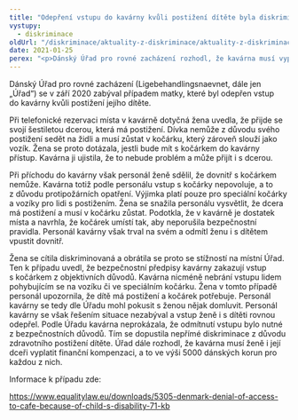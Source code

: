 ```yaml
---
title: "Odepření vstupu do kavárny kvůli postižení dítěte byla diskriminace, rozhodl dánský úřad"
vystupy:
  - diskriminace
oldUrl: "/diskriminace/aktuality-z-diskriminace/aktuality-z-diskriminace-2020/odepreni-vstupu-do-kavarny-kvuli-postizeni-ditete-byla-diskriminace-rozhodl-dansky-urad/"
date: 2021-01-25
perex: "<p>Dánský Úřad pro rovné zacházení rozhodl, že kavárna musí vyplatit dítěti se zdravotním postižením i jeho matce odškodné v celkové výši 10 000 dánských korun.</p>"
---
```


<!-- imported from the old website -->

<p>Dánský Úřad pro rovné zacházení (Ligebehandlingsnaevnet, dále jen „Úřad“) se v září 2020 zabýval případem matky, které byl odepřen vstup do kavárny kvůli postižení jejího dítěte. </p> <p>Při telefonické rezervaci místa v kavárně dotyčná žena uvedla, že přijde se svojí šestiletou dcerou, která má postižení. Dívka nemůže z důvodu svého postižení sedět na židli a musí zůstat v kočárku, který zároveň slouží jako vozík. Žena se proto dotázala, jestli bude mít s kočárkem do kavárny přístup. Kavárna ji ujistila, že to nebude problém a může přijít i s dcerou. </p> <p>Při příchodu do kavárny však personál ženě sdělil, že dovnitř s kočárkem nemůže. Kavárna totiž podle personálu vstup s kočárky nepovoluje, a to z důvodu protipožárních opatření. Výjimka platí pouze pro speciální kočárky a vozíky pro lidi s postižením. Žena se snažila personálu vysvětlit, že dcera má postižení a musí v kočárku zůstat. Podotkla, že v kavárně je dostatek místa a navrhla, že kočárek umístí tak, aby neporušila bezpečnostní pravidla. Personál kavárny však trval na svém a odmítl ženu i s dítětem vpustit dovnitř.</p> <p>Žena se cítila diskriminovaná a obrátila se proto se stížností na místní Úřad. Ten k případu uvedl, že bezpečnostní předpisy kavárny zakazují vstup s kočárkem z objektivních důvodů. Kavárna nicméně nebrání vstupu lidem pohybujícím se na vozíku či ve speciálním kočárku. Žena v tomto případě personál upozornila, že dítě má postižení a kočárek potřebuje. Personál kavárny se tedy dle Úřadu mohl pokusit s ženou nějak domluvit. Personál kavárny se však řešením situace nezabýval a vstup ženě i s dítěti rovnou odepřel. Podle Úřadu kavárna neprokázala, že odmítnutí vstupu bylo nutné z bezpečnostních důvodů. Tím se dopustila nepřímé diskriminace z důvodu zdravotního postižení dítěte. Úřad dále rozhodl, že kavárna musí ženě i její dceři vyplatit finanční kompenzaci, a to ve výši 5000 dánských korun pro každou z nich.</p> <p>Informace k případu zde:</p> <p><a href="https://www.equalitylaw.eu/downloads/5305-denmark-denial-of-access-to-cafe-because-of-child-s-disability-71-kb" target="_blank">https://www.equalitylaw.eu/downloads/5305-denmark-denial-of-access-to-cafe-because-of-child-s-disability-71-kb</a></p>
